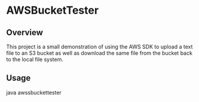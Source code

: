 # AWSBucketTester

## Overview

This project is a small demonstration of using the AWS SDK to upload a text file to an S3 bucket as well as download the same file from the bucket back to the local file system.

## Usage

java awssbuckettester <bucket name> <access key id> <secret access key>